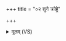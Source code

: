 +++
title = "०२ शुने क्रोष्ट्रे"

+++
<details><summary>मूलम् (VS)</summary>

शुने॑ क्रो॒ष्ट्रे मा शरी॑राणि॒ कर्त॑म॒लिक्ल॑वेभ्यो॒ गृध्रे॑भ्यो॒ ये च॑ कृ॒ष्णा अ॑वि॒ष्यवः॑। मक्षि॑कास्ते पशुपते॒ वयां॑सि ते विघ॒से मा वि॑दन्त ॥
</details>